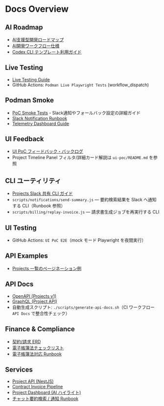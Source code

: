 # Docs Overview

## AI Roadmap
- [AI支援型開発ロードマップ](ai-roadmap.md)
- [AI開発ワークフロー仕様](ai-devflow.md)
- [Codex CLI テンプレート利用ガイド](codex-templates.md)

## Live Testing
- [Live Testing Guide](live-testing.md)
- GitHub Actions: `Podman Live Playwright Tests` (workflow_dispatch)

## Podman Smoke
- [PoC Smoke Tests](poc_live_smoke.md) - Slack通知やフォールバック設定の詳細ガイド
- [Slack Notification Runbook](slack-runbook.md)
- [Telemetry Dashboard Guide](podman-telemetry-dashboard.md)

## UI Feedback
- [UI PoC フィードバック・バックログ](ui-poc-feedback-backlog.md)
- Project Timeline Panel フィルタ/詳細カード解説は `ui-poc/README.md` を参照

## CLI ユーティリティ
- [Projects Slack 共有 CLI ガイド](projects-share-cli.md)
- `scripts/notifications/send-summary.js` — 要約検索結果を Slack へ通知する CLI（Runbook 参照）
- `scripts/billing/replay-invoice.js` — 請求書生成ジョブを再実行する CLI

## UI Testing
- GitHub Actions: `UI PoC E2E`（mock モード Playwright を夜間実行）

## API Examples
- [Projects 一覧のページネーション例](api-projects-pagination.md)

## API Docs
- [OpenAPI (Projects v1)](api/openapi/projects-v1.html)
- [GraphQL (Project API)](api/graphql/index.html)
- 自動生成スクリプト: `./scripts/generate-api-docs.sh`（CI ワークフロー `API Docs` で整合性チェック）

## Finance & Compliance
- [契約/請求 ERD](contracts/erd.md)
- [電子帳簿法チェックリスト](compliance/electronic-book.md)
- [電子帳簿法対応 Runbook](compliance/electronic-ledger-runbook.md)

## Services
- [Project API (NestJS)](../services/project-api/README.md)
- [Contract Invoice Pipeline](contracts/invoice-pipeline.md)
- [Project Dashboard (AI ハイライト)](projects/project-dashboard.md)
- [チャット要約検索 / 通知 Runbook](projects/chat-summary-runbook.md)
